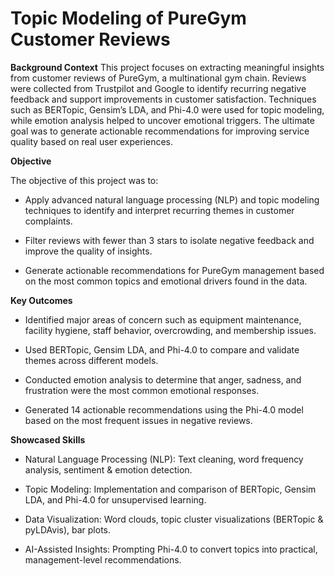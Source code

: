 # Topic Modeling of PureGym Customer Reviews
**Background Context**
This project focuses on extracting meaningful insights from customer reviews of PureGym, a multinational gym chain. Reviews were collected from Trustpilot and Google to identify recurring negative feedback and support improvements in customer satisfaction. Techniques such as BERTopic, Gensim’s LDA, and Phi-4.0 were used for topic modeling, while emotion analysis helped to uncover emotional triggers. The ultimate goal was to generate actionable recommendations for improving service quality based on real user experiences.

**Objective**

The objective of this project was to:

 - Apply advanced natural language processing (NLP) and topic modeling techniques to identify and interpret recurring themes in customer complaints.

 - Filter reviews with fewer than 3 stars to isolate negative feedback and improve the quality of insights.

 - Generate actionable recommendations for PureGym management based on the most common topics and emotional drivers found in the data.

**Key Outcomes**
 - Identified major areas of concern such as equipment maintenance, facility hygiene, staff behavior, overcrowding, and membership issues.

 - Used BERTopic, Gensim LDA, and Phi-4.0 to compare and validate themes across different models.

 - Conducted emotion analysis to determine that anger, sadness, and frustration were the most common emotional responses.

 - Generated 14 actionable recommendations using the Phi-4.0 model based on the most frequent issues in negative reviews.

**Showcased Skills**
 - Natural Language Processing (NLP): Text cleaning, word frequency analysis, sentiment & emotion detection.

 - Topic Modeling: Implementation and comparison of BERTopic, Gensim LDA, and Phi-4.0 for unsupervised learning.

 - Data Visualization: Word clouds, topic cluster visualizations (BERTopic & pyLDAvis), bar plots.

 - AI-Assisted Insights: Prompting Phi-4.0 to convert topics into practical, management-level recommendations.
